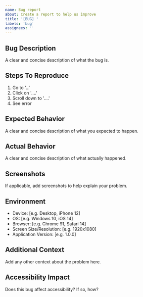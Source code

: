 ```yaml
---
name: Bug report
about: Create a report to help us improve
title: '[BUG] '
labels: 'bug'
assignees: ''
---
```


## Bug Description
A clear and concise description of what the bug is.

## Steps To Reproduce
1. Go to '...'
2. Click on '....'
3. Scroll down to '....'
4. See error

## Expected Behavior
A clear and concise description of what you expected to happen.

## Actual Behavior
A clear and concise description of what actually happened.

## Screenshots
If applicable, add screenshots to help explain your problem.

## Environment
- Device: [e.g. Desktop, iPhone 12]
- OS: [e.g. Windows 10, iOS 14]
- Browser: [e.g. Chrome 91, Safari 14]
- Screen Size/Resolution: [e.g. 1920x1080]
- Application Version: [e.g. 1.0.0]

## Additional Context
Add any other context about the problem here.

## Accessibility Impact
Does this bug affect accessibility? If so, how?
